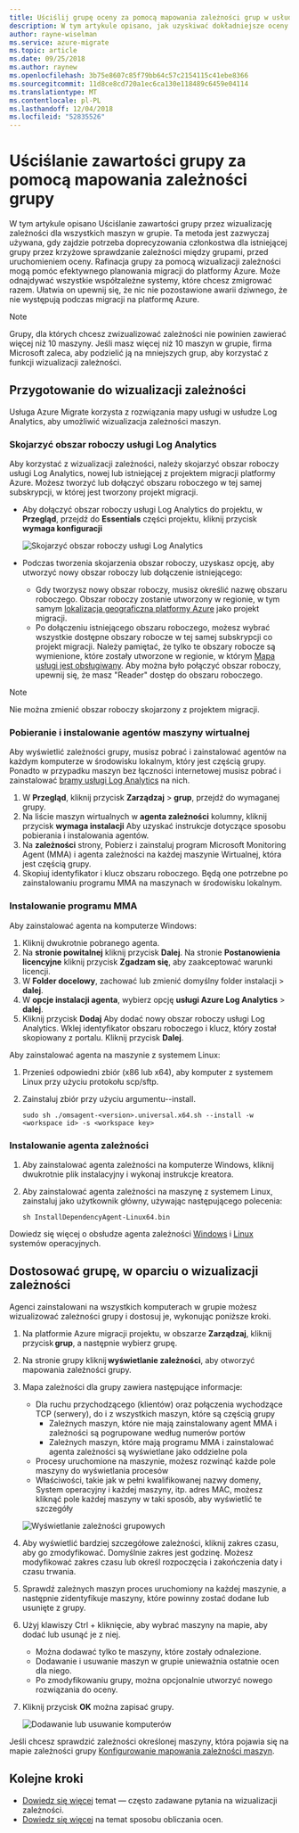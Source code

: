 ```yaml
---
title: Uściślij grupę oceny za pomocą mapowania zależności grup w usłudze Azure Migrate | Dokumentacja firmy Microsoft
description: W tym artykule opisano, jak uzyskiwać dokładniejsze oceny za pomocą mapowania zależności dla grup w usłudze Azure Migrate.
author: rayne-wiselman
ms.service: azure-migrate
ms.topic: article
ms.date: 09/25/2018
ms.author: raynew
ms.openlocfilehash: 3b75e8607c85f79bb64c57c2154115c41ebe8366
ms.sourcegitcommit: 11d8ce8cd720a1ec6ca130e118489c6459e04114
ms.translationtype: MT
ms.contentlocale: pl-PL
ms.lasthandoff: 12/04/2018
ms.locfileid: "52835526"
---
```

# <a name="refine-a-group-using-group-dependency-mapping"></a>Uściślanie zawartości grupy za pomocą mapowania zależności grupy

W tym artykule opisano Uściślanie zawartości grupy przez wizualizację zależności dla wszystkich maszyn w grupie. Ta metoda jest zazwyczaj używana, gdy zajdzie potrzeba doprecyzowania członkostwa dla istniejącej grupy przez krzyżowe sprawdzanie zależności między grupami, przed uruchomieniem oceny. Rafinacja grupy za pomocą wizualizacji zależności mogą pomóc efektywnego planowania migracji do platformy Azure. Może odnajdywać wszystkie współzależne systemy, które chcesz zmigrować razem. Ułatwia on upewnij się, że nic nie pozostawione awarii dziwnego, że nie występują podczas migracji na platformę Azure.


> [!NOTE]
> Grupy, dla których chcesz zwizualizować zależności nie powinien zawierać więcej niż 10 maszyny. Jeśli masz więcej niż 10 maszyn w grupie, firma Microsoft zaleca, aby podzielić ją na mniejszych grup, aby korzystać z funkcji wizualizacji zależności.


## <a name="prepare-for-dependency-visualization"></a>Przygotowanie do wizualizacji zależności
Usługa Azure Migrate korzysta z rozwiązania mapy usługi w usłudze Log Analytics, aby umożliwić wizualizacja zależności maszyn.

### <a name="associate-a-log-analytics-workspace"></a>Skojarzyć obszar roboczy usługi Log Analytics
Aby korzystać z wizualizacji zależności, należy skojarzyć obszar roboczy usługi Log Analytics, nowej lub istniejącej z projektem migracji platformy Azure. Możesz tworzyć lub dołączyć obszaru roboczego w tej samej subskrypcji, w której jest tworzony projekt migracji.

- Aby dołączyć obszar roboczy usługi Log Analytics do projektu, w **Przegląd**, przejdź do **Essentials** części projektu, kliknij przycisk **wymaga konfiguracji**

    ![Skojarzyć obszar roboczy usługi Log Analytics](./media/concepts-dependency-visualization/associate-workspace.png)

- Podczas tworzenia skojarzenia obszar roboczy, uzyskasz opcję, aby utworzyć nowy obszar roboczy lub dołączenie istniejącego:
    - Gdy tworzysz nowy obszar roboczy, musisz określić nazwę obszaru roboczego. Obszar roboczy zostanie utworzony w regionie, w tym samym [lokalizacja geograficzna platformy Azure](https://azure.microsoft.com/global-infrastructure/geographies/) jako projekt migracji.
    - Po dołączeniu istniejącego obszaru roboczego, możesz wybrać wszystkie dostępne obszary robocze w tej samej subskrypcji co projekt migracji. Należy pamiętać, że tylko te obszary robocze są wymienione, które zostały utworzone w regionie, w którym [Mapa usługi jest obsługiwany](https://docs.microsoft.com/azure/azure-monitor/insights/service-map-configure#supported-azure-regions). Aby można było połączyć obszar roboczy, upewnij się, że masz "Reader" dostęp do obszaru roboczego.

> [!NOTE]
> Nie można zmienić obszar roboczy skojarzony z projektem migracji.

### <a name="download-and-install-the-vm-agents"></a>Pobieranie i instalowanie agentów maszyny wirtualnej
Aby wyświetlić zależności grupy, musisz pobrać i zainstalować agentów na każdym komputerze w środowisku lokalnym, który jest częścią grupy. Ponadto w przypadku maszyn bez łączności internetowej musisz pobrać i zainstalować [bramy usługi Log Analytics](../azure-monitor/platform/gateway.md) na nich.

1. W **Przegląd**, kliknij przycisk **Zarządzaj** > **grup**, przejdź do wymaganej grupy.
2. Na liście maszyn wirtualnych w **agenta zależności** kolumny, kliknij przycisk **wymaga instalacji** Aby uzyskać instrukcje dotyczące sposobu pobierania i instalowania agentów.
3. Na **zależności** strony, Pobierz i zainstaluj program Microsoft Monitoring Agent (MMA) i agenta zależności na każdej maszynie Wirtualnej, która jest częścią grupy.
4. Skopiuj identyfikator i klucz obszaru roboczego. Będą one potrzebne po zainstalowaniu programu MMA na maszynach w środowisku lokalnym.

### <a name="install-the-mma"></a>Instalowanie programu MMA

Aby zainstalować agenta na komputerze Windows:

1. Kliknij dwukrotnie pobranego agenta.
2. Na **stronie powitalnej** kliknij przycisk **Dalej**. Na stronie **Postanowienia licencyjne** kliknij przycisk **Zgadzam się**, aby zaakceptować warunki licencji.
3. W **Folder docelowy**, zachować lub zmienić domyślny folder instalacji > **dalej**.
4. W **opcje instalacji agenta**, wybierz opcję **usługi Azure Log Analytics** > **dalej**.
5. Kliknij przycisk **Dodaj** Aby dodać nowy obszar roboczy usługi Log Analytics. Wklej identyfikator obszaru roboczego i klucz, który został skopiowany z portalu. Kliknij przycisk **Dalej**.


Aby zainstalować agenta na maszynie z systemem Linux:

1. Przenieś odpowiedni zbiór (x86 lub x64), aby komputer z systemem Linux przy użyciu protokołu scp/sftp.
2. Zainstaluj zbiór przy użyciu argumentu--install.

    ```sudo sh ./omsagent-<version>.universal.x64.sh --install -w <workspace id> -s <workspace key>```

### <a name="install-the-dependency-agent"></a>Instalowanie agenta zależności
1. Aby zainstalować agenta zależności na komputerze Windows, kliknij dwukrotnie plik instalacyjny i wykonaj instrukcje kreatora.
2. Aby zainstalować agenta zależności na maszynę z systemem Linux, zainstaluj jako użytkownik główny, używając następującego polecenia:

    ```sh InstallDependencyAgent-Linux64.bin```

Dowiedz się więcej o obsłudze agenta zależności [Windows](../azure-monitor/insights/service-map-configure.md#supported-windows-operating-systems) i [Linux](../azure-monitor/insights/service-map-configure.md#supported-linux-operating-systems) systemów operacyjnych.

## <a name="refine-the-group-based-on-dependency-visualization"></a>Dostosować grupę, w oparciu o wizualizacji zależności
Agenci zainstalowani na wszystkich komputerach w grupie możesz wizualizować zależności grupy i dostosuj je, wykonując poniższe kroki.

1. Na platformie Azure migracji projektu, w obszarze **Zarządzaj**, kliknij przycisk **grup**, a następnie wybierz grupę.
2. Na stronie grupy kliknij **wyświetlanie zależności**, aby otworzyć mapowania zależności grupy.
3. Mapa zależności dla grupy zawiera następujące informacje:
    - Dla ruchu przychodzącego (klientów) oraz połączenia wychodzące TCP (serwery), do i z wszystkich maszyn, które są częścią grupy
        - Zależnych maszyn, które nie mają zainstalowany agent MMA i zależności są pogrupowane według numerów portów
        - Zależnych maszyn, które mają programu MMA i zainstalować agenta zależności są wyświetlane jako oddzielne pola
    - Procesy uruchomione na maszynie, możesz rozwinąć każde pole maszyny do wyświetlania procesów
    - Właściwości, takie jak w pełni kwalifikowanej nazwy domeny, System operacyjny i każdej maszyny, itp. adres MAC, możesz kliknąć pole każdej maszyny w taki sposób, aby wyświetlić te szczegóły

     ![Wyświetlanie zależności grupowych](./media/how-to-create-group-dependencies/view-group-dependencies.png)

3. Aby wyświetlić bardziej szczegółowe zależności, kliknij zakres czasu, aby go zmodyfikować. Domyślnie zakres jest godzinę. Możesz modyfikować zakres czasu lub określ rozpoczęcia i zakończenia daty i czasu trwania.
4. Sprawdź zależnych maszyn proces uruchomiony na każdej maszynie, a następnie zidentyfikuje maszyny, które powinny zostać dodane lub usunięte z grupy.
5. Użyj klawiszy Ctrl + kliknięcie, aby wybrać maszyny na mapie, aby dodać lub usunąć je z niej.
    - Można dodawać tylko te maszyny, które zostały odnalezione.
    - Dodawanie i usuwanie maszyn w grupie unieważnia ostatnie ocen dla niego.
    - Po zmodyfikowaniu grupy, można opcjonalnie utworzyć nowego rozwiązania do oceny.
5. Kliknij przycisk **OK** można zapisać grupy.

    ![Dodawanie lub usuwanie komputerów](./media/how-to-create-group-dependencies/add-remove.png)

Jeśli chcesz sprawdzić zależności określonej maszyny, która pojawia się na mapie zależności grupy [Konfigurowanie mapowania zależności maszyn](how-to-create-group-machine-dependencies.md).


## <a name="next-steps"></a>Kolejne kroki
- [Dowiedz się więcej](https://docs.microsoft.com/azure/migrate/resources-faq#dependency-visualization) temat — często zadawane pytania na wizualizacji zależności.
- [Dowiedz się więcej](concepts-assessment-calculation.md) na temat sposobu obliczania ocen.

